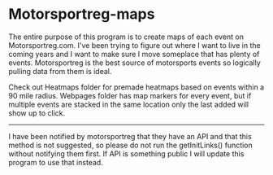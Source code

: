 # Motorsportreg-maps

The entire purpose of this program is to create maps of each event on Motorsportreg.com. I've been trying to figure out where I want to live in the coming years and I want to make sure I move someplace that has plenty of events. Motorsportreg is the best source of motorsports events so logically pulling data from them is ideal. 

Check out Heatmaps folder for premade heatmaps based on events within a 90 mile radius. Webpages folder has map markers for every event, but if multiple events are stacked in the same location only the last added will show up to click. 

*******************************
I have been notified by motorsportreg that they have an API and that this method is not suggested, so please do not run the getInitLinks() function without notifying them first. If API is something public I will update this program to use that instead. 
